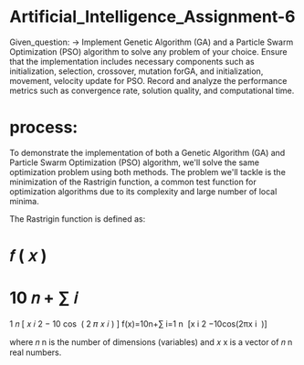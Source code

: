 # Artificial_Intelligence_Assignment-6
 Given_question:
-> Implement Genetic Algorithm (GA) and a Particle Swarm Optimization (PSO) algorithm
to solve any problem of your choice. Ensure that the implementation includes necessary
components such as initialization, selection, crossover, mutation forGA, and initialization,
movement, velocity update for PSO. Record and analyze the performance metrics such as
convergence rate, solution quality, and computational time.

# process:

To demonstrate the implementation of both a Genetic Algorithm (GA) and Particle Swarm Optimization (PSO) algorithm, we'll solve the same optimization problem using both methods. The problem we'll tackle is the minimization of the Rastrigin function, a common test function for optimization algorithms due to its complexity and large number of local minima.

The Rastrigin function is defined as:

𝑓
(
𝑥
)
=
10
𝑛
+
∑
𝑖
=
1
𝑛
[
𝑥
𝑖
2
−
10
cos
⁡
(
2
𝜋
𝑥
𝑖
)
]
f(x)=10n+∑ 
i=1
n
​
 [x 
i
2
​
 −10cos(2πx 
i
​
 )]

where 
𝑛
n is the number of dimensions (variables) and 
𝑥
x is a vector of 
𝑛
n real numbers.
